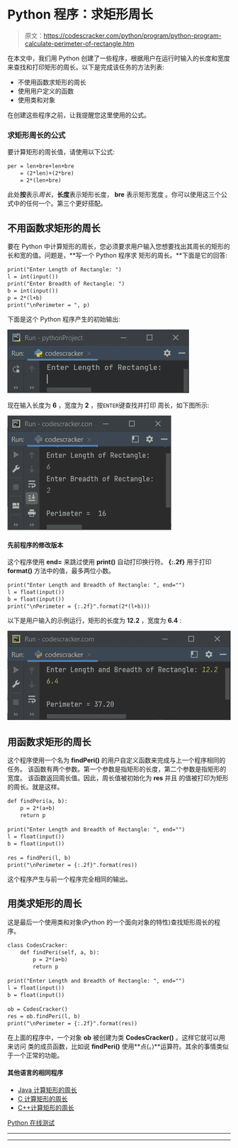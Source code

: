 # Python 程序：求矩形周长

> 原文：<https://codescracker.com/python/program/python-program-calculate-perimeter-of-rectangle.htm>

在本文中，我们用 Python 创建了一些程序，根据用户在运行时输入的长度和宽度来查找和打印矩形的周长。以下是完成该任务的方法列表:

*   不使用函数求矩形的周长
*   使用用户定义的函数
*   使用类和对象

在创建这些程序之前，让我提醒您这里使用的公式。

### 求矩形周长的公式

要计算矩形的周长值，请使用以下公式:

```
per = len+bre+len+bre
    = (2*len)+(2*bre)
    = 2*(len+bre)
```

此处**按**表示*周长*，**长度**表示矩形长度， **bre** 表示矩形宽度 。你可以使用这三个公式中的任何一个。第三个更好搭配。

## 不用函数求矩形的周长

要在 Python 中计算矩形的周长，您必须要求用户输入您想要找出其周长的矩形的长和宽的值。问题是，**写一个 Python 程序求 矩形的周长。**下面是它的回答:

```
print("Enter Length of Rectangle: ")
l = int(input())
print("Enter Breadth of Rectangle: ")
b = int(input())
p = 2*(l+b)
print("\nPerimeter = ", p)
```

下面是这个 Python 程序产生的初始输出:

![calculate perimeter of rectangle python](img/9e16ffcd4ba65b0e1f5cbda6ddbad362.png)

现在输入长度为 **6** ，宽度为 **2** ，按`ENTER`键查找并打印 周长，如下图所示:

![perimeter of rectangle python](img/51ec5d5cd43648e6c2d89d2d78a93e81.png)

#### 先前程序的修改版本

这个程序使用 **end=** 来跳过使用 **print()** 自动打印换行符。 **{:.2f}** 用于打印 **format()** 方法中的值，最多两位小数。

```
print("Enter Length and Breadth of Rectangle: ", end="")
l = float(input())
b = float(input())
print("\nPerimeter = {:.2f}".format(2*(l+b)))
```

以下是用户输入的示例运行，矩形的长度为 **12.2** ，宽度为 **6.4** :

![python calculate perimeter of rectangle](img/0606ba09e6f97bce8c4f3b1dbef00e16.png)

## 用函数求矩形的周长

这个程序使用一个名为 **findPeri()** 的用户自定义函数来完成与上一个程序相同的任务。 该函数有两个参数。第一个参数是指矩形的长度，第二个参数是指矩形的宽度。 该函数返回周长值。因此，周长值被初始化为 **res** 并且 的值被打印为矩形的周长。就是这样。

```
def findPeri(a, b):
    p = 2*(a+b)
    return p

print("Enter Length and Breadth of Rectangle: ", end="")
l = float(input())
b = float(input())

res = findPeri(l, b)
print("\nPerimeter = {:.2f}".format(res))
```

这个程序产生与前一个程序完全相同的输出。

## 用类求矩形的周长

这是最后一个使用类和对象(Python 的一个面向对象的特性)查找矩形周长的程序。

```
class CodesCracker:
    def findPeri(self, a, b):
        p = 2*(a+b)
        return p

print("Enter Length and Breadth of Rectangle: ", end="")
l = float(input())
b = float(input())

ob = CodesCracker()
res = ob.findPeri(l, b)
print("\nPerimeter = {:.2f}".format(res))
```

在上面的程序中，一个对象 **ob** 被创建为类 **CodesCracker()** 。这样它就可以用来访问 类的成员函数，比如说 **findPeri()** 使用**点(。)**运算符。其余的事情类似于一个正常的功能。

#### 其他语言的相同程序

*   [Java 计算矩形的周长](/java/program/java-program-calculate-area-perimeter.htm)
*   [C 计算矩形的周长](/c/program/c-program-calculate-area-perimeter.htm)
*   [C++计算矩形的周长](/cpp/program/cpp-program-calculate-area-perimeter.htm)

[Python 在线测试](/exam/showtest.php?subid=10)

* * *

* * *